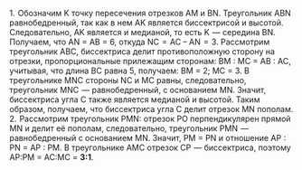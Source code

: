1.  Обозначим K точку пересечения отрезков AM и BN. Треугольник ABN равнобедренный, так как в нем AK является биссектрисой и высотой. Следовательно, AK является и медианой, то есть K  — середина BN. Получаем, что AN = AB = 6, откуда NC  =  AC − AN  =  3.
  Рассмотрим треугольник ABC, биссектриса делит противоположную сторону на отрезки, пропорциональные прилежащим сторонам: BM : MC = AB : AC, учитывая, что длина BC равна 5, получаем: BM = 2; MC = 3.
  В треугольнике MNC стороны NC и MC равны, следовательно, треугольник MNC  — равнобедренный, с основанием MN. Значит, биссектриса угла C также является медианой и высотой. Таким образом, получаем, что биссектриса угла С делит отрезок MN пополам.
2.  Рассмотрим треугольник PMN: отрезок PO перпендикулярен прямой MN и делит её пополам, следовательно, треугольник PMN  — равнобедренный с основанием MN. Значит, PM = PN и отношение AP : PN = AP : PM.
  В треугольнике AMC отрезок CP  — биссектриса, поэтому AP:PM = AC:MC = **3:1**.

